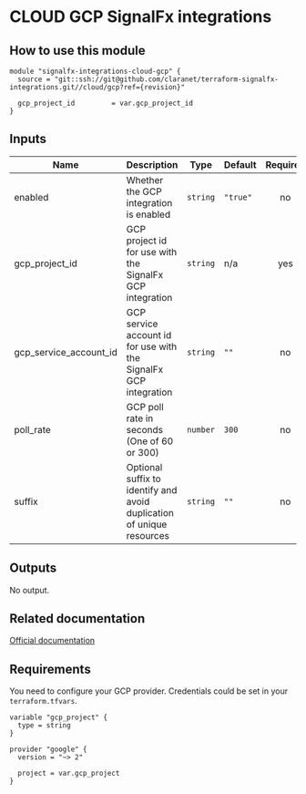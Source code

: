 # CLOUD GCP SignalFx integrations

## How to use this module

```hcl
module "signalfx-integrations-cloud-gcp" {
  source = "git::ssh://git@github.com/claranet/terraform-signalfx-integrations.git//cloud/gcp?ref={revision}"

  gcp_project_id         = var.gcp_project_id
}

```

## Inputs

| Name | Description | Type | Default | Required |
|------|-------------|------|---------|:-----:|
| enabled | Whether the GCP integration is enabled | `string` | `"true"` | no |
| gcp\_project\_id | GCP project id for use with the SignalFx GCP integration | `string` | n/a | yes |
| gcp\_service\_account\_id | GCP service account id for use with the SignalFx GCP integration | `string` | `""` | no |
| poll\_rate | GCP poll rate in seconds (One of 60 or 300) | `number` | `300` | no |
| suffix | Optional suffix to identify and avoid duplication of unique resources | `string` | `""` | no |

## Outputs

No output.

## Related documentation

[Official documentation](https://docs.signalfx.com/en/latest/integrations/google-cloud-platform.html#connect-to-google-cloud-platform)

## Requirements

You need to configure your GCP provider.
Credentials could be set in your `terraform.tfvars`.

```
variable "gcp_project" {
  type = string
}

provider "google" {
  version = "~> 2"

  project = var.gcp_project
}
```
